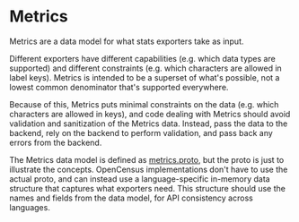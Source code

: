 # Metrics
Metrics are a data model for what stats exporters take as input.

Different exporters have different capabilities (e.g. which data types
are supported) and different constraints (e.g. which characters are allowed in
label keys). Metrics is intended to be a superset of what's possible, not a
lowest common denominator that's supported everywhere.

Because of this, Metrics puts minimal constraints on the data (e.g. which
characters are allowed in keys), and code dealing with Metrics should avoid
validation and sanitization of the Metrics data. Instead, pass the data to the
backend, rely on the backend to perform validation, and pass back any errors
from the backend.

The Metrics data model is defined as
[metrics.proto](https://github.com/census-instrumentation/opencensus-proto/blob/master/opencensus/proto/metrics/v1/metrics.proto),
but the proto is just to illustrate the concepts. OpenCensus implementations
don't have to use the actual proto, and can instead use a language-specific
in-memory data structure that captures what exporters need. This structure
should use the names and fields from the data model, for API consistency across
languages.
